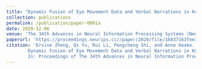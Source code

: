 ```yaml
---
title: "Dynamic Fusion of Eye Movement Data and Verbal Narrations in Knowledge-rich Domains"
collection: publications
permalink: /publication/paper-0001a
date: 2020-12-06
venue: 'The 34th Advances in Neural Information Processing Systems (NeurIPS 2020)'
paperurl: 'https://proceedings.neurips.cc//paper/2020/file/16837163fee34175358a47e0b51485ff-Paper.pdf'
citation: 'Ervine Zheng, Qi Yu, Rui Li, Pengcheng Shi, and Anne Haake.
        Dynamic Fusion of Eye Movement Data and Verbal Narrations in Knowledge-rich Domains.
        In: Proceedings of The 34th Advances in Neural Information Processing Systems (NeurIPS 2020), 3700-3706, December 2020.'
---
```


